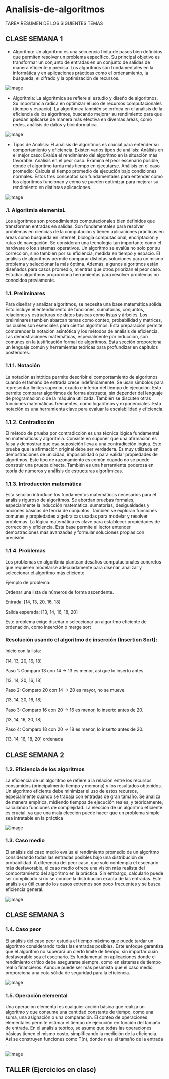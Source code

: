 # Analisis-de-algoritmos

TAREA RESUMEN DE LOS SIGUIENTES TEMAS 

## CLASE SEMANA 1

- Algoritmo:
Un algoritmo es una secuencia finita de pasos bien definidos que permiten resolver un problema específico. Su principal objetivo es transformar un conjunto de entradas en un conjunto de salidas de manera eficiente y precisa. Los algoritmos son fundamentales en la informática y en aplicaciones prácticas como el ordenamiento, la búsqueda, el cifrado y la optimización de recursos​.

![image](https://github.com/user-attachments/assets/7f64e68a-4cdd-45cb-babd-60201ff1be90)


- Algoritmia:
La algorítmica se refiere al estudio y diseño de algoritmos. Su importancia radica en optimizar el uso de recursos computacionales (tiempo y espacio). La algorítmica también se enfoca en el análisis de la eficiencia de los algoritmos, buscando mejorar su rendimiento para que puedan aplicarse de manera más efectiva en diversas áreas, como redes, análisis de datos y bioinformática​.

![image](https://github.com/user-attachments/assets/abdda994-3335-4ffc-baf4-6ca0908e225a)


- Tipos de Análisis:
El análisis de algoritmos es crucial para entender su comportamiento y eficiencia. Existen varios tipos de análisis:
Análisis en el mejor caso: Evalúa el rendimiento del algoritmo en la situación más favorable.
Análisis en el peor caso: Examina el peor escenario posible, donde el algoritmo tarda más tiempo en ejecutarse.
Análisis en el caso promedio: Calcula el tiempo promedio de ejecución bajo condiciones normales​.
Estos tres conceptos son fundamentales para entender cómo los algoritmos funcionan y cómo se pueden optimizar para mejorar su rendimiento en distintas aplicaciones.

![image](https://github.com/user-attachments/assets/58854b72-21c5-41b0-b0f2-0a674c6dbd44)


### .1. Algoritmia elementaL

Los algoritmos son procedimientos computacionales bien definidos que transforman entradas en salidas. Son fundamentales para resolver problemas en ciencias de la computación y tienen aplicaciones prácticas en áreas como búsqueda en internet, biología computacional, encriptación y rutas de navegación. Se consideran una tecnología tan importante como el hardware o los sistemas operativos. Un algoritmo se evalúa no solo por su corrección, sino también por su eficiencia, medida en tiempo y espacio. El análisis de algoritmos permite comparar distintas soluciones para un mismo problema y seleccionar la más óptima. Además, algunos algoritmos están diseñados para casos promedio, mientras que otros priorizan el peor caso. Estudiar algoritmos proporciona herramientas para resolver problemas no conocidos previamente.

### 1.1. Preliminares

Para diseñar y analizar algoritmos, se necesita una base matemática sólida. Esto incluye el entendimiento de funciones, sumatorias, conjuntos, relaciones y estructuras de datos básicas como listas y árboles. Los preliminares también abarcan temas como conteo, probabilidad y matrices, los cuales son esenciales para ciertos algoritmos. Esta preparación permite comprender la notación asintótica y los métodos de análisis de eficiencia. Las demostraciones matemáticas, especialmente por inducción, son comunes en la justificación formal de algoritmos. Esta sección proporciona un lenguaje común y herramientas teóricas para profundizar en capítulos posteriores.

### 1.1.1. Notación

La notación asintótica permite describir el comportamiento de algoritmos cuando el tamaño de entrada crece indefinidamente. Se usan símbolos para representar límites superior, exacto e inferior del tiempo de ejecución. Esto permite comparar algoritmos de forma abstracta, sin depender del lenguaje de programación o de la máquina utilizada. También se discuten otras funciones matemáticas frecuentes, como logaritmos y exponenciales. Esta notación es una herramienta clave para evaluar la escalabilidad y eficiencia.

### 1.1.2. Contradicción

El método de prueba por contradicción es una técnica lógica fundamental en matemáticas y algoritmia. Consiste en suponer que una afirmación es falsa y demostrar que esa suposición lleva a una contradicción lógica. Esto prueba que la afirmación original debe ser verdadera. Es muy utilizada en demostraciones de unicidad, imposibilidad o para validar propiedades de algoritmos. Este tipo de razonamiento es común cuando no se puede construir una prueba directa. También es una herramienta poderosa en teoría de números y análisis de estructuras algorítmicas.

### 1.1.3. Introducción matemática

Esta sección introduce los fundamentos matemáticos necesarios para el análisis riguroso de algoritmos. Se abordan pruebas formales, especialmente la inducción matemática, sumatorias, desigualdades y nociones básicas de teoría de conjuntos. También se exploran funciones comunes y propiedades algebraicas usadas para modelar y resolver problemas. La lógica matemática es clave para establecer propiedades de corrección y eficiencia. Esta base permite al lector entender demostraciones más avanzadas y formular soluciones propias con precisión.

### 1.1.4. Problemas

Los problemas en algoritmia plantean desafíos computacionales concretos que requieren modelarse adecuadamente para diseñar, analizar y seleccionar el algoritmo más eficiente

Ejemplo de problema:

Ordenar una lista de números de forma ascendente.

Entrada: [14, 13, 20, 16, 18]

Salida esperada: [13, 14, 16, 18, 20]

Este problema exige diseñar o seleccionar un algoritmo eficiente de ordenación, como inserción o merge sort

### Resolución usando el algoritmo de inserción (Insertion Sort):

Inicio con la lista:

[14, 13, 20, 16, 18]

Paso 1:
Comparo 13 con 14 → 13 es menor, así que lo inserto antes.

[13, 14, 20, 16, 18]

Paso 2:
Comparo 20 con 14 → 20 es mayor, no se mueve.

[13, 14, 20, 16, 18]

Paso 3:
Comparo 16 con 20 → 16 es menor, lo inserto antes de 20.

[13, 14, 16, 20, 18]

Paso 4:
Comparo 18 con 20 → 18 es menor, lo inserto antes de 20.

[13, 14, 16, 18, 20]  ordenada


## CLASE SEMANA 2

### 1.2. Eficiencia de los algoritmos

La eficiencia de un algoritmo se refiere a la relación entre los recursos consumidos (principalmente tiempo y memoria) y los resultados obtenidos. Un algoritmo eficiente debe minimizar el uso de estos recursos, especialmente cuando se trabaja con entradas de gran tamaño. Se analiza de manera empírica, midiendo tiempos de ejecución reales, y teóricamente, calculando funciones de complejidad. La elección de un algoritmo eficiente es crucial, ya que una mala elección puede hacer que un problema simple sea intratable en la práctica

![image](https://github.com/user-attachments/assets/95cd2b40-7ae4-4cd4-80fa-c1208fc676ef)


### 1.3. Caso medio

El análisis del caso medio evalúa el rendimiento promedio de un algoritmo considerando todas las entradas posibles bajo una distribución de probabilidad. A diferencia del peor caso, que solo contempla el escenario más desfavorable, el caso medio ofrece una visión más realista del comportamiento del algoritmo en la práctica. Sin embargo, calcularlo puede ser complicado si no se conoce la distribución exacta de las entradas. Este análisis es útil cuando los casos extremos son poco frecuentes y se busca eficiencia general​.

![image](https://github.com/user-attachments/assets/a2b8d4a0-e2f3-4151-ae06-09a0539a3629)


## CLASE SEMANA 3

### 1.4. Caso peor

El análisis del caso peor estudia el tiempo máximo que puede tardar un algoritmo considerando todas las entradas posibles. Este enfoque garantiza que el algoritmo no superará un cierto límite de tiempo, sin importar cuán desfavorable sea el escenario. Es fundamental en aplicaciones donde el rendimiento crítico debe asegurarse siempre, como en sistemas de tiempo real o financieros. Aunque puede ser más pesimista que el caso medio, proporciona una cota sólida de seguridad para la eficiencia.

![image](https://github.com/user-attachments/assets/3a556458-119e-48ac-a0d0-1cd9e1839cab)


### 1.5. Operación elemental

Una operación elemental es cualquier acción básica que realiza un algoritmo y que consume una cantidad constante de tiempo, como una suma, una asignación o una comparación. El conteo de operaciones elementales permite estimar el tiempo de ejecución en función del tamaño de entrada. En el análisis teórico, se asume que todas las operaciones básicas tienen el mismo costo, simplificando la medición de la eficiencia. Así se construyen funciones como T(n), donde n es el tamaño de la entrada​.

![image](https://github.com/user-attachments/assets/b78eb2f4-64b0-4a01-bd79-460416d6cb41)


## TALLER (Ejercicios en clase)

